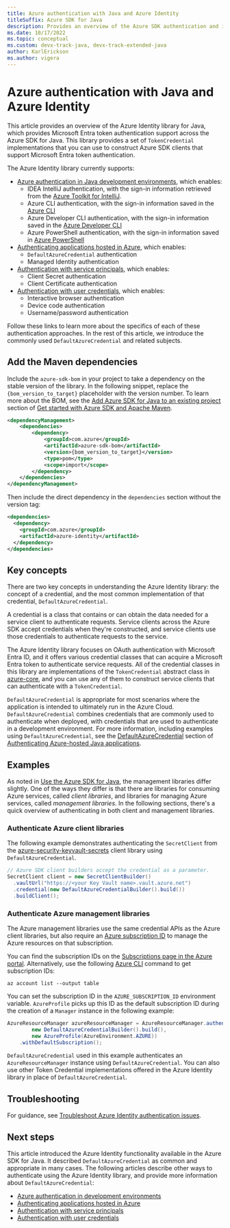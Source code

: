 ```yaml
---
title: Azure authentication with Java and Azure Identity
titleSuffix: Azure SDK for Java
description: Provides an overview of the Azure SDK authentication and identity functionality.
ms.date: 10/17/2022
ms.topic: conceptual
ms.custom: devx-track-java, devx-track-extended-java
author: KarlErickson
ms.author: vigera
---
```


# Azure authentication with Java and Azure Identity

This article provides an overview of the Azure Identity library for Java, which provides Microsoft Entra token authentication support across the Azure SDK for Java. This library provides a set of `TokenCredential` implementations that you can use to construct Azure SDK clients that support Microsoft Entra token authentication.

The Azure Identity library currently supports:

* [Azure authentication in Java development environments](dev-env.md), which enables:
  * IDEA IntelliJ authentication, with the sign-in information retrieved from the [Azure Toolkit for IntelliJ](../../toolkit-for-intellij/index.yml).
  * Azure CLI authentication, with the sign-in information saved in the [Azure CLI](/cli/azure/what-is-azure-cli)
  * Azure Developer CLI authentication, with the sign-in information saved in the [Azure Developer CLI](/azure/developer/azure-developer-cli/)
  * Azure PowerShell authentication, with the sign-in information saved in [Azure PowerShell](/powershell/azure)
* [Authenticating applications hosted in Azure](azure-hosted-apps.md), which enables:
  * `DefaultAzureCredential` authentication
  * Managed Identity authentication
* [Authentication with service principals](service-principal.md), which enables:
  * Client Secret authentication
  * Client Certificate authentication
* [Authentication with user credentials](user.md), which enables:
  * Interactive browser authentication
  * Device code authentication
  * Username/password authentication

Follow these links to learn more about the specifics of each of these authentication approaches. In the rest of this article, we introduce the commonly used `DefaultAzureCredential` and related subjects.

## Add the Maven dependencies

Include the `azure-sdk-bom` in your project to take a dependency on the stable version of the library. In the following snippet, replace the `{bom_version_to_target}` placeholder with the version number. To learn more about the BOM, see the [Add Azure SDK for Java to an existing project](../get-started-maven.md#add-azure-sdk-for-java-to-an-existing-project) section of [Get started with Azure SDK and Apache Maven](../get-started-maven.md).

```xml
<dependencyManagement>
    <dependencies>
        <dependency>
            <groupId>com.azure</groupId>
            <artifactId>azure-sdk-bom</artifactId>
            <version>{bom_version_to_target}</version>
            <type>pom</type>
            <scope>import</scope>
        </dependency>
    </dependencies>
</dependencyManagement>
```

Then include the direct dependency in the `dependencies` section without the version tag:

```xml
<dependencies>
  <dependency>
    <groupId>com.azure</groupId>
    <artifactId>azure-identity</artifactId>
  </dependency>
</dependencies>
```

## Key concepts

There are two key concepts in understanding the Azure Identity library: the concept of a credential, and the most common implementation of that credential, `DefaultAzureCredential`.

A credential is a class that contains or can obtain the data needed for a service client to authenticate requests. Service clients across the Azure SDK accept credentials when they're constructed, and service clients use those credentials to authenticate requests to the service.

The Azure Identity library focuses on OAuth authentication with Microsoft Entra ID, and it offers various credential classes that can acquire a Microsoft Entra token to authenticate service requests. All of the credential classes in this library are implementations of the `TokenCredential` abstract class in [azure-core](https://github.com/Azure/azure-sdk-for-java/tree/master/sdk/core), and you can use any of them to construct service clients that can authenticate with a `TokenCredential`.

`DefaultAzureCredential` is appropriate for most scenarios where the application is intended to ultimately run in the Azure Cloud. `DefaultAzureCredential` combines credentials that are commonly used to authenticate when deployed, with credentials that are used to authenticate in a development environment. For more information, including examples using `DefaultAzureCredential`, see the [DefaultAzureCredential](azure-hosted-apps.md#defaultazurecredential) section of [Authenticating Azure-hosted Java applications](azure-hosted-apps.md).

## Examples

As noted in [Use the Azure SDK for Java](../overview.md#provision-and-manage-azure-resources-with-management-libraries), the management libraries differ slightly. One of the ways they differ is that there are libraries for consuming Azure services, called *client libraries*, and libraries for managing Azure services, called *management libraries*. In the following sections, there's a quick overview of authenticating in both client and management libraries.

### Authenticate Azure client libraries

The following example demonstrates authenticating the `SecretClient` from the [azure-security-keyvault-secrets](https://github.com/Azure/azure-sdk-for-java/tree/master/sdk/keyvault/azure-security-keyvault-secrets) client library using `DefaultAzureCredential`.

```java
// Azure SDK client builders accept the credential as a parameter.
SecretClient client = new SecretClientBuilder()
  .vaultUrl("https://<your Key Vault name>.vault.azure.net")
  .credential(new DefaultAzureCredentialBuilder().build())
  .buildClient();
```

### Authenticate Azure management libraries

The Azure management libraries use the same credential APIs as the Azure client libraries, but also require an [Azure subscription ID](/training/modules/create-an-azure-account/4-multiple-subscriptions) to manage the Azure resources on that subscription.

You can find the subscription IDs on the [Subscriptions page in the Azure portal](https://portal.azure.com/#blade/Microsoft_Azure_Billing/SubscriptionsBlade). Alternatively, use the following [Azure CLI](/cli/azure) command to get subscription IDs:

```azurecli
az account list --output table
```

You can set the subscription ID in the `AZURE_SUBSCRIPTION_ID` environment variable. `AzureProfile` picks up this ID as the default subscription ID during the creation of a `Manager` instance in the following example:

```java
AzureResourceManager azureResourceManager = AzureResourceManager.authenticate(
        new DefaultAzureCredentialBuilder().build(),
        new AzureProfile(AzureEnvironment.AZURE))
    .withDefaultSubscription();
```

`DefaultAzureCredential` used in this example authenticates an `AzureResourceManager` instance using `DefaultAzureCredential`. You can also use other Token Credential implementations offered in the Azure Identity library in place of `DefaultAzureCredential`.

## Troubleshooting

For guidance, see [Troubleshoot Azure Identity authentication issues](../troubleshooting-authentication-overview.md).

## Next steps

This article introduced the Azure Identity functionality available in the Azure SDK for Java. It described `DefaultAzureCredential` as common and appropriate in many cases. The following articles describe other ways to authenticate using the Azure Identity library, and provide more information about `DefaultAzureCredential`:

* [Azure authentication in development environments](dev-env.md)
* [Authenticating applications hosted in Azure](azure-hosted-apps.md)
* [Authentication with service principals](service-principal.md)
* [Authentication with user credentials](user.md)
